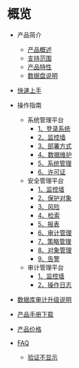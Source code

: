 
# 概览


* 产品简介
    * [产品概述](/udas/concepts/overeview)
    * [支持范围](/udas/concepts/support)
    * [产品特性](/udas/concepts/feature)
    * [数据盘说明](/udas/concepts/shujupan)
* [快速上手](/udas/start)
* 操作指南
    * 系统管理平台
        * [1、登录系统](/udas/operation/manage/login)
        * [2、监控墙](/udas/operation/manage/jkq)
        * [3、部署方式](/udas/operation/manage/bsfs)
        * [4、数据维护](/udas/operation/manage/sjwh)
        * [5、系统管理](/udas/operation/manage/xtgl)
        * [6、许可证](/udas/operation/manage/xkz)
    * 安全管理平台
        * [1、监控墙](/udas/operation/rule/aqjkq)
        * [2、保护对象](/udas/operation/rule/bhdx)
        * [3、风险](/udas/operation/rule/fx)
        * [4、检索](/udas/operation/rule/js)
        * [5、报表](/udas/operation/rule/bb)
        * [6、审计管理](/udas/operation/rule/sjgl)
        * [7、策略管理](/udas/operation/rule/clgl)
        * [8、对象管理](/udas/operation/rule/dxgl)
        * [9、告警](/udas/operation/rule/gj)
    * 审计管理平台
        * [1、监控墙](/udas/operation/audit/sjjkq)
        * [2、操作日志](/udas/operation/audit/czrz)

* [数据库审计升级说明](/udas/upgrade)
* [产品手册下载](/udas/manual)
* [产品价格](/udas/price)
* [FAQ](/udas/faq)
    * [验证不显示](/udas/yanzhengma)
